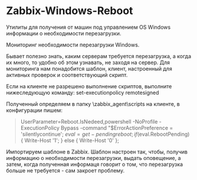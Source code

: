 # Zabbix-Windows-Reboot
Утилиты для получения от машин под управлением OS Windows информации о необходимости перезагрузки.

Мониторинг необходимости перезагрузки Windows.

Бывает полезно знать, каким серверам требуется перезагрузка, а когда их много, то удобно об этом узнавать, не заходя на сервер.
Для мониторинга нам понадобится шаблон, клиент, настроенный для активных проверок и соответствующий скрипт.

Если на клиенте не разрешено выполнение скриптов, выполните нижеследующую команду:
set-executionpolicy remotesigned

Полученный определяем в папку \zabbix_agent\scripts на клиенте, в конфигурации пишем:
>UserParameter=Reboot.IsNedeed,powershell -NoProfile -ExecutionPolicy Bypass -command "$ErrorActionPreference = 'silentlycontinue';  $eval = get-pendingreboot; if ($eval.RebootPending) { Write-Host '1'; } else { Write-Host '0' };

 Импортируем шаблоне в  Zabbix. Шаблон настроен так, чтобы, получив информацию о необходимости перезагрузки, выдать оповещение, а затем, когда полученная информаця говорит о том, что перезагрузка больше не требуется - сам закроет проблему.
